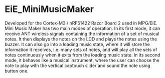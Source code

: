 # EiE_MiniMusicMaker
Developed for the Cortex-M3 / nRF51422 Razor Board 2 used in MPG/EiE. Mini Music Maker has two main modes of operation.  In its first mode, it can receive ANT wireless signals containing the information of a set of musical notes. It then displays the notes on the LCD and plays the notes using the buzzer. It can also go into a loading music state, where it will store the information it receives, i.e. many sets of notes, and will play all the sets of notes continuously when it exits from the loading music state.  In its second mode, it behaves like a musical instrument, where the user can choose the note to play with the vertical captouch slider and sound the note using button one. 
